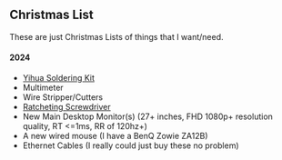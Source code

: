 ## Christmas List
These are just Christmas Lists of things that I want/need.

#### 2024
* [Yihua Soldering Kit](https://www.amazon.com/gp/product/B07RVMZNYR/ref=ox_sc_saved_title_5?smid=A3W1GP4TQNGUVI&th=1)
* Multimeter
* Wire Stripper/Cutters
* [Ratcheting Screwdriver](https://www.amazon.com/gp/product/B004VJY1EC/ref=ox_sc_saved_title_1?smid=A2TQ84ZXM9986D&psc=1)
* New Main Desktop Monitor(s) (27+ inches, FHD 1080p+ resolution quality, RT <=1ms, RR of 120hz+)
* A new wired mouse (I have a BenQ Zowie ZA12B)
* Ethernet Cables (I really could just buy these no problem)